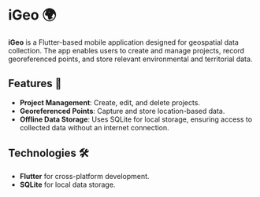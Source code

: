# iGeo 🌍  

**iGeo** is a Flutter-based mobile application designed for geospatial data collection. The app enables users to create and manage projects, record georeferenced points, and store relevant environmental and territorial data.  

## Features 🚀  

- **Project Management**: Create, edit, and delete projects.  
- **Georeferenced Points**: Capture and store location-based data.  
- **Offline Data Storage**: Uses SQLite for local storage, ensuring access to collected data without an internet connection.  

## Technologies 🛠  

- **Flutter** for cross-platform development.  
- **SQLite** for local data storage. 